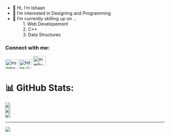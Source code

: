 - 👋 Hi, I’m Ishaan
- 👀 I’m interested in Designing and Programming
- 🌱 I’m currently skilling up on ... <br> &emsp;&emsp; 1. Web Developement <br> &emsp;&emsp; 2. C++ <br> &emsp;&emsp; 3. Data Structures
<!-- - 💞️ I’m looking to collaborate on ...
- 📫 How to reach me ... --> 



<!---
ishaandwivedi9101/ishaandwivedi9101 is a ✨ special ✨ repository because its `README.md` (this file) appears on your GitHub profile.



<p align ="center">&nbsp;<img src="https://github-readme-stats.vercel.app/api?username=akshara604&show_icons=true&locale=en&theme=highcontrast" alt="ishaandwivedi09" width = "48%"/>
 &nbsp;&nbsp;<img src="https://github-readme-streak-stats.herokuapp.com/?user=akshara604&theme=highcontrast" alt="ishaandwivedi09" width="48%" /></p>
 <p align="center"> &nbsp; <img src="https://github-readme-stats.vercel.app/api/top-langs/?username=Akshara604&layout=compact&theme=highcontrast" width="42%"/></p>


You can click the Preview link to take a look at your changes.
--->


<h3 align="left">Connect with me:</h3>
<p align="left">
<a href="https://twitter.com/akshara_spa" target="blank"><img align="center" src="https://raw.githubusercontent.com/rahuldkjain/github-profile-readme-generator/master/src/images/icons/Social/twitter.svg" alt="ironman08032722" height="30" width="40" /></a>
<a href="https://linkedin.com/in/https://www.linkedin.com/in/akshara-s-pa-1120bb210/" target="blank"><img align="center" src="https://raw.githubusercontent.com/rahuldkjain/github-profile-readme-generator/master/src/images/icons/Social/linked-in-alt.svg" alt="https://www.linkedin.com/in/akshara-s-pa-1120bb210/" height="30" width="40" /></a>
<a href="https://medium.com/@dragondash06" target="blank"><img src="https://img.icons8.com/color/96/000000/medium-logo.png" alt="medium" height="30" width="40"/></a>

 
 
 # 📊 GitHub Stats:
![](https://github-readme-stats.vercel.app/api?username=IshaanDwivedi09&theme=dark&hide_border=false&include_all_commits=false&count_private=false)<br/>
![](https://github-readme-streak-stats.herokuapp.com/?user=IshaanDwivedi09&theme=dark&hide_border=false)<br/>
![](https://github-readme-stats.vercel.app/api/top-langs/?username=IshaanDwivedi09&theme=dark&hide_border=false&include_all_commits=false&count_private=false&layout=compact)

---
[![](https://visitcount.itsvg.in/api?id=IshaanDwivedi09&icon=0&color=0)](https://visitcount.itsvg.in)

<!-- Proudly created with GPRM ( https://gprm.itsvg.in ) -->
